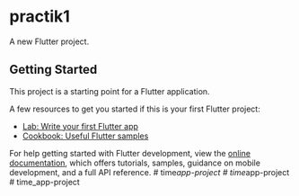 # practik1

A new Flutter project.

## Getting Started

This project is a starting point for a Flutter application.

A few resources to get you started if this is your first Flutter project:

- [Lab: Write your first Flutter app](https://docs.flutter.dev/get-started/codelab)
- [Cookbook: Useful Flutter samples](https://docs.flutter.dev/cookbook)

For help getting started with Flutter development, view the
[online documentation](https://docs.flutter.dev/), which offers tutorials,
samples, guidance on mobile development, and a full API reference.
#   t i m e _ a p p - p r o j e c t  
 #   t i m e _ a p p - p r o j e c t  
 #   t i m e _ a p p - p r o j e c t  
 